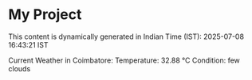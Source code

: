 # My Project

This content is dynamically generated in Indian Time (IST): 2025-07-08 16:43:21 IST


Current Weather in Coimbatore:
Temperature: 32.88 °C
Condition: few clouds
